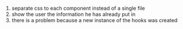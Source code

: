 1. separate css to each component instead of a single file
2. show the user the information he has already put in
3. there is a problem because a new instance of the hooks was created
